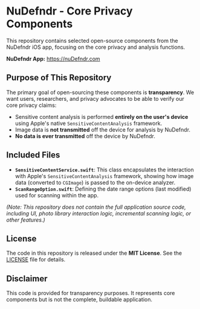 # NuDefndr - Core Privacy Components

This repository contains selected open-source components from the NuDefndr iOS app, focusing on the core privacy and analysis functions.

**NuDefndr App:** https://nuDefndr.com

## Purpose of This Repository

The primary goal of open-sourcing these components is **transparency**. We want users, researchers, and privacy advocates to be able to verify our core privacy claims:

* Sensitive content analysis is performed **entirely on the user's device** using Apple's native `SensitiveContentAnalysis` framework.
* Image data is **not transmitted** off the device for analysis by NuDefndr.
* **No data is ever transmitted** off the device by NuDefndr.

## Included Files

* **`SensitiveContentService.swift`**: This class encapsulates the interaction with Apple's `SensitiveContentAnalysis` framework, showing how image data (converted to `CGImage`) is passed to the on-device analyzer.
* **`ScanRangeOption.swift`**: Defining the date range options (last modified) used for scanning within the app.

*(Note: This repository does not contain the full application source code, including UI, photo library interaction logic, incremental scanning logic, or other features.)*

## License

The code in this repository is released under the **MIT License**. See the [LICENSE](LICENSE) file for details.

## Disclaimer

This code is provided for transparency purposes. It represents core components but is not the complete, buildable application.
